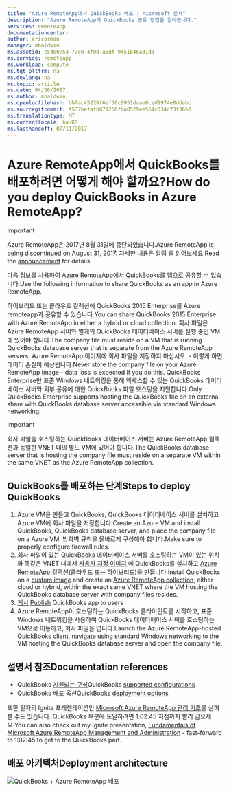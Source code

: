 ```yaml
---
title: "Azure RemoteApp에서 QuickBooks 배포 | Microsoft 문서"
description: "Azure RemoteApp과 QuickBooks 공유 방법을 알아봅니다."
services: remoteapp
documentationcenter: 
author: ericorman
manager: mbaldwin
ms.assetid: c5d00753-77c0-4f0d-a5df-9451b46a31d3
ms.service: remoteapp
ms.workload: compute
ms.tgt_pltfrm: na
ms.devlang: na
ms.topic: article
ms.date: 04/26/2017
ms.author: mbaldwin
ms.openlocfilehash: bbfac45220f6ef36c9951daae0ced1974e8ddabb
ms.sourcegitcommit: f537befafb079256fba0529ee554c034d73f36b0
ms.translationtype: MT
ms.contentlocale: ko-KR
ms.lasthandoff: 07/11/2017
---
```

# <a name="how-do-you-deploy-quickbooks-in-azure-remoteapp"></a><span data-ttu-id="ce1cf-103">Azure RemoteApp에서 QuickBooks를 배포하려면 어떻게 해야 할까요?</span><span class="sxs-lookup"><span data-stu-id="ce1cf-103">How do you deploy QuickBooks in Azure RemoteApp?</span></span>
> [!IMPORTANT]
> <span data-ttu-id="ce1cf-104">Azure RemoteApp은 2017년 8월 31일에 중단되었습니다.</span><span class="sxs-lookup"><span data-stu-id="ce1cf-104">Azure RemoteApp is being discontinued on August 31, 2017.</span></span> <span data-ttu-id="ce1cf-105">자세한 내용은 [알림](https://go.microsoft.com/fwlink/?linkid=821148) 을 읽어보세요.</span><span class="sxs-lookup"><span data-stu-id="ce1cf-105">Read the [announcement](https://go.microsoft.com/fwlink/?linkid=821148) for details.</span></span>
> 
> 

<span data-ttu-id="ce1cf-106">다음 정보를 사용하여 Azure RemoteApp에서 QuickBooks를 앱으로 공유할 수 있습니다.</span><span class="sxs-lookup"><span data-stu-id="ce1cf-106">Use the following information to share QuickBooks as an app in Azure RemoteApp.</span></span>

<span data-ttu-id="ce1cf-107">하이브리드 또는 클라우드 컬렉션에 QuickBooks 2015 Enterprise를 Azure remoteapp과 공유할 수 있습니다.</span><span class="sxs-lookup"><span data-stu-id="ce1cf-107">You can share QuickBooks 2015 Enterprise with Azure RemoteApp in either a hybrid or cloud collection.</span></span> <span data-ttu-id="ce1cf-108">회사 파일은 Azure RemoteApp 서버와 별개의 QuickBooks 데이터베이스 서버를 실행 중인 VM에 있어야 합니다.</span><span class="sxs-lookup"><span data-stu-id="ce1cf-108">The company file must reside on a VM that is running QuickBooks database server that is separate from the Azure RemoteApp servers.</span></span> <span data-ttu-id="ce1cf-109">Azure RemoteApp 이미지에 회사 파일을 저장하지 마십시오. - 이렇게 하면 데이터 손실이 예상됩니다.</span><span class="sxs-lookup"><span data-stu-id="ce1cf-109">Never store the company file on your Azure RemoteApp image - data loss is expected if you do this.</span></span> <span data-ttu-id="ce1cf-110">QuickBooks Enterprise만 표준 Windows 네트워킹을 통해 액세스할 수 있는 QuickBooks 데이터베이스 서버와 외부 공유에 대한 QuickBooks 파일 호스팅을 지원합니다.</span><span class="sxs-lookup"><span data-stu-id="ce1cf-110">Only QuickBooks Enterprise supports hosting the QuickBooks file on an external share with QuickBooks database server accessible via standard Windows networking.</span></span>   

> [!IMPORTANT]
> <span data-ttu-id="ce1cf-111">회사 파일을 호스팅하는 QuickBooks 데이터베이스 서버는 Azure RemoteApp 컬렉션과 동일한 VNET 내의 별도 VM에 있어야 합니다.</span><span class="sxs-lookup"><span data-stu-id="ce1cf-111">The QuickBooks database server that is hosting the company file must reside on a separate VM within the same VNET as the Azure RemoteApp collection.</span></span>  
> 
> 

## <a name="steps-to-deploy-quickbooks"></a><span data-ttu-id="ce1cf-112">QuickBooks를 배포하는 단계</span><span class="sxs-lookup"><span data-stu-id="ce1cf-112">Steps to deploy QuickBooks</span></span>
1. <span data-ttu-id="ce1cf-113">Azure VM을 만들고 QuickBooks, QuickBooks 데이터베이스 서버를 설치하고 Azure VM에 회사 파일을 저장합니다.</span><span class="sxs-lookup"><span data-stu-id="ce1cf-113">Create an Azure VM and install QuickBooks, QuickBooks database server, and place the company file on a Azure VM.</span></span>  <span data-ttu-id="ce1cf-114">방화벽 규칙을 올바르게 구성해야 합니다.</span><span class="sxs-lookup"><span data-stu-id="ce1cf-114">Make sure to properly configure firewall rules.</span></span>
2. <span data-ttu-id="ce1cf-115">회사 파일이 있는 QuickBooks 데이터베이스 서버를 호스팅하는 VM이 있는 위치와 똑같은 VNET 내에서 [ 사용자 지정 이미지 ](remoteapp-imageoptions.md)에 QuickBooks를 설치하고 [Azure RemoteApp 컬렉션](remoteapp-collections.md)(클라우드 또는 하이브리드)을 만듭니다.</span><span class="sxs-lookup"><span data-stu-id="ce1cf-115">Install QuickBooks on a [custom image](remoteapp-imageoptions.md) and create an [Azure RemoteApp collection](remoteapp-collections.md), either cloud or hybrid, within the exact same VNET where the VM hosting the QuickBooks database server with company files resides.</span></span> 
3. <span data-ttu-id="ce1cf-116">[게시](remoteapp-publish.md) </span><span class="sxs-lookup"><span data-stu-id="ce1cf-116">[Publish](remoteapp-publish.md) QuickBooks app to users</span></span>
4. <span data-ttu-id="ce1cf-117">Azure RemoteApp이 호스팅하는 QuickBooks 클라이언트를 시작하고, 표준 Windows 네트워킹을 사용하여 QuickBooks 데이터베이스 서버를 호스팅하는 VM으로 이동하고, 회사 파일을 엽니다.</span><span class="sxs-lookup"><span data-stu-id="ce1cf-117">Launch the Azure RemoteApp-hosted QuickBooks client, navigate using standard Windows networking to the VM hosting the QuickBooks database server and open the company file.</span></span> 

## <a name="documentation-references"></a><span data-ttu-id="ce1cf-118">설명서 참조</span><span class="sxs-lookup"><span data-stu-id="ce1cf-118">Documentation references</span></span>
* <span data-ttu-id="ce1cf-119">QuickBooks [지원되는 구성](http://enterprisesuite.intuit.com/products/enterprise-solutions/technical/#top)</span><span class="sxs-lookup"><span data-stu-id="ce1cf-119">QuickBooks [supported configurations](http://enterprisesuite.intuit.com/products/enterprise-solutions/technical/#top)</span></span>
* <span data-ttu-id="ce1cf-120">QuickBooks [배포 옵션](http://enterprisesuite.intuit.com/everythingenterprise/launchpad/new-user/)</span><span class="sxs-lookup"><span data-stu-id="ce1cf-120">QuickBooks [deployment options](http://enterprisesuite.intuit.com/everythingenterprise/launchpad/new-user/)</span></span>

<span data-ttu-id="ce1cf-121">또한 필자의 Ignite 프레젠테이션인 [Microsoft Azure RemoteApp 관리 기초](https://channel9.msdn.com/Events/Ignite/2015/BRK3868)를 살펴볼 수도 있습니다. QuickBooks 부분에 도달하려면 1:02:45 지점까지 빨리 감으세요.</span><span class="sxs-lookup"><span data-stu-id="ce1cf-121">You can also check out my Ignite presentation, [Fundamentals of Microsoft Azure RemoteApp Management and Administration](https://channel9.msdn.com/Events/Ignite/2015/BRK3868) - fast-forward to 1:02:45 to get to the QuickBooks part.</span></span>

## <a name="deployment-architecture"></a><span data-ttu-id="ce1cf-122">배포 아키텍처</span><span class="sxs-lookup"><span data-stu-id="ce1cf-122">Deployment architecture</span></span>
![QuickBooks + Azure RemoteApp 배포](./media/remoteapp-quickbooks/ra-quickbooks.png)

